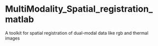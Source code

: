 # MultiModality_Spatial_registration_matlab
A toolkit for spatial registration of dual-modal data like rgb and thermal images
